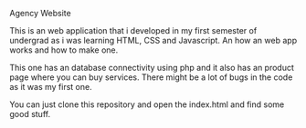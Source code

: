 Agency Website


This is an web application that i developed in my first semester of undergrad as i was learning HTML, CSS and Javascript. An how an web app works and how to make one.

This one has an database connectivity using php and it also has an product page where you can buy services. There might be a lot of bugs in the code as it was my first one.

You can just clone this repository and open the index.html and find some good stuff.
